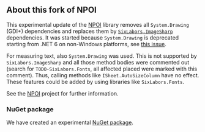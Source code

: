 ## About this fork of NPOI

This experimental update of the [NPOI](https://github.com/nissl-lab/npoi) library removes all `System.Drawing` (GDI+) dependencies and replaces them by [`SixLabors.ImageSharp`](https://github.com/SixLabors/ImageSharp) dependencies. It was started because `System.Drawing` is deprecated starting from .NET 6 on non-Windows platforms, see [this issue](https://github.com/nissl-lab/npoi/issues/656).

For measuring text, also `System.Drawing` was used. This is not supported by `SixLabors.ImageSharp` and all those method bodies were commented out (search for `TODO-SixLabors.Fonts`, all affected placed were marked with this comment). Thus, calling methods like `ISheet.AutoSizeColumn` have no effect. These features could be added by using libraries like `SixLabors.Fonts`.

See the [NPOI](https://github.com/nissl-lab/npoi) project for further information.

### NuGet package

We have created an experimental [NuGet package](https://www.nuget.org/packages/Xenoage.Experimental.NPOI.OOXML.Core.WithoutSystemDrawing).
